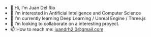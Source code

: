 - 👋 Hi, I’m Juan Del Rio
- 👀 I’m interested in Antificial Inteligence and Computer Science
- 🌱 I’m currently learning Deep Learning / Unreal Engine / Three.js
- 💞️ I’m looking to collaborate on a interesting proyect.
- 📫 How to reach me: juandrh2.0@gmail.com
